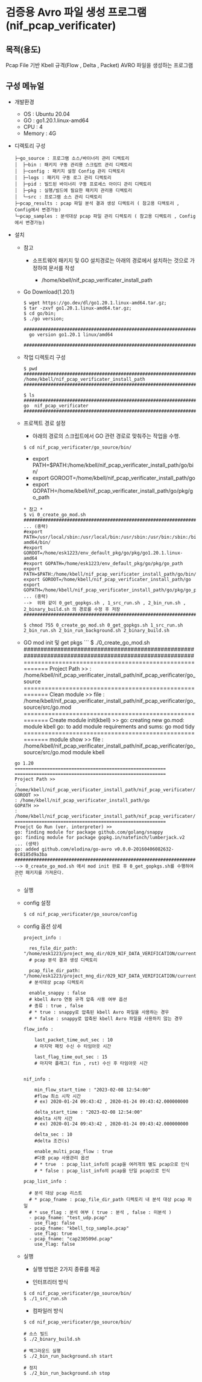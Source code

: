 # 검증용 Avro 파일 생성 프로그램(nif_pcap_verificater)

## 목적(용도)
Pcap File 기반 Kbell 규격(Flow , Delta , Packet) AVRO 파일을 생성하는 프로그램

## 구성 메뉴얼

- 개발환경

  * OS : Ubuntu 20.04
  * GO : go1.20.1.linux-amd64
  * CPU : 4
  * Memory : 4G

- 디렉토리 구성
  ```
  ├─go_source : 프로그램 소스/바이너리 관리 디렉토리
  │  ├─bin : 패키지 구동 관리용 스크립트 관리 디렉토리
  │  ├─config : 패키지 설정 Config 관리 디렉토리
  │  ├─logs : 패키지 구동 로그 관리 디렉토리
  │  ├─pid : 빌드된 바이너리 구동 프로세스 아이디 관리 디렉토리
  │  ├─pkg : 실행/빌드에 필요한 패키지 관리용 디렉토리
  │  └─src : 프로그램 소스 관리 디렉토리
  ├─pcap_results : pcap 파일 분석 결과 생성 디렉토리 ( 참고용 디렉토리 , Config에서 변경가능)  
  └─pcap_samples : 분석대상 pcap 파일 관리 디렉토리 ( 참고용 디렉토리 , Config에서 변경가능)
  ```
  
- 설치

    * 참고 
      * 소프트웨어 패키지 및 GO 설치경로는 아래의 경로에서 설치하는 것으로 가정하여 문서를 작성
     
        * /home/kbell/nif_pcap_verificater_install_path

      
    * Go Download(1.20.1)
      ```
      $ wget https://go.dev/dl/go1.20.1.linux-amd64.tar.gz;
      $ tar -zxvf go1.20.1.linux-amd64.tar.gz;
      $ cd go/bin;
      $ ./go version;
        ######################################################################################################
        go version go1.20.1 linux/amd64
        ######################################################################################################
      ```
      
    * 작업 디렉토리 구성 
      ```
      $ pwd
      ######################################################################################################
      /home/kbell/nif_pcap_verificater_install_path
      ######################################################################################################
    
      $ ls
      ######################################################################################################
      go  nif_pcap_verificater
      ######################################################################################################
      ```
   
    * 프로젝트 경로 설정
      *  아래의 경로의 스크립트에서 GO 관련 경로로 맞춰주는 작업을 수행.
      ```
      $ cd nif_pcap_verificater/go_source/bin/
      ```
      
        *  export PATH=$PATH:/home/kbell/nif_pcap_verificater_install_path/go/bin/
        *  export GOROOT=/home/kbell/nif_pcap_verificater_install_path/go
        *  export GOPATH=/home/kbell/nif_pcap_verificater_install_path/go/pkg/go_path
       
      ```
      * 참고 *
      $ vi 0_create_go_mod.sh
      ######################################################################################################
      ... (중략)
      #export PATH=/usr/local/sbin:/usr/local/bin:/usr/sbin:/usr/bin:/sbin:/bin:/usr/games:/usr/local/games:/snap/bin:/home/esk1223/env_default_pkg/go/pkg/go1.20.1.linux-amd64/bin/
      #export GOROOT=/home/esk1223/env_default_pkg/go/pkg/go1.20.1.linux-amd64
      #export GOPATH=/home/esk1223/env_default_pkg/go/pkg/go_path
      export PATH=$PATH:/home/kbell/nif_pcap_verificater_install_path/go/bin/
      export GOROOT=/home/kbell/nif_pcap_verificater_install_path/go
      export GOPATH=/home/kbell/nif_pcap_verificater_install_path/go/pkg/go_path
      ... (중략)
      -->  위와 같이 0_get_gopkgs.sh , 1_src_run.sh , 2_bin_run.sh , 2_binary_build.sh 의 경로를 수정 후 저장
      ######################################################################################################
      
      $ chmod 755 0_create_go_mod.sh 0_get_gopkgs.sh 1_src_run.sh 2_bin_run.sh 2_bin_run_background.sh 2_binary_build.sh
      ```
      
    *  GO mod init 및 get pkgs
      ```
      $ ./0_create_go_mod.sh
      ######################################################################################################
      ========================================================
      Project Path >>
      : /home/kbell/nif_pcap_verificater_install_path/nif_pcap_verificater/go_source
      ========================================================
      Clean module >>
      file :  /home/kbell/nif_pcap_verificater_install_path/nif_pcap_verificater/go_source/src/go.mod
      ========================================================
      Create module init(kbell) >>
      go: creating new go.mod: module kbell
      go: to add module requirements and sums:
              go mod tidy
      ========================================================
      module show >>
      file :  /home/kbell/nif_pcap_verificater_install_path/nif_pcap_verificater/go_source/src/go.mod
      module kbell

      go 1.20
      ========================================================
      ========================================================
      Project Path >>
      : /home/kbell/nif_pcap_verificater_install_path/nif_pcap_verificater/go_source
      GOROOT >>
      : /home/kbell/nif_pcap_verificater_install_path/go
      GOPATH >>
      : /home/kbell/nif_pcap_verificater_install_path/nif_pcap_verificater/go_source
      ========================================================
      Proejct Go Run (ver. interpreter) >>
      go: finding module for package github.com/golang/snappy
      go: finding module for package gopkg.in/natefinch/lumberjack.v2
      ... (생략)
      go: added github.com/elodina/go-avro v0.0.0-20160406082632-0c8185d9a3ba
      ######################################################################################################
      --> 0_create_go_mod.sh 에서 mod init 완료 후 0_get_gopkgs.sh를 수행하여 관련 패키지를 가져온다.
      ```
 
   - 실행
 
    * config 설정
      ```
      $ cd nif_pcap_verificater/go_source/config
      ```
     * config 옵션 상세
       ```
       project_info :

         res_file_dir_path: "/home/esk1223/project_mng_dir/029_NIF_DATA_VERIFICATION/current_nif_project/nif_pcap_verificater/pcap_results"
         # pcap 분석 결과 생성 디렉토리

         pcap_file_dir_path: "/home/esk1223/project_mng_dir/029_NIF_DATA_VERIFICATION/current_nif_project/nif_pcap_verificater/pcap_samples"
         # 분석대상 pcap 디렉토리

         enable_snappy : false
         # kbell Avro 연동 규격 압축 사용 여부 옵션
         # 종류 : true , false
         # * true : snappy로 압축된 kbell Avro 파일을 사용하는 경우
         # * false : snappy로 압축된 kbell Avro 파일을 사용하지 않는 경우

       flow_info :

           last_packet_time_out_sec : 10
           # 마지막 패킷 수신 수 타임아웃 시간

           last_flag_time_out_sec : 15
           # 마지막 플래그( fin , rst) 수신 후 타임아웃 시간


       nif_info :

           min_flow_start_time : "2023-02-08 12:54:00"
           #flow 최소 시작 시간
           # ex) 2020-01-24 09:43:42 , 2020-01-24 09:43:42.000000000

           delta_start_time : "2023-02-08 12:54:00"
           #delta 시작 시간
           # ex) 2020-01-24 09:43:42 , 2020-01-24 09:43:42.000000000

           delta_sec : 10
           #delta 조건(s)

           enable_multi_pcap_flow : true
           #다중 pcap 사용관리 옵션
           # * true  : pcap_list_info의 pcap을 여러개의 별도 pcap으로 인식
           # * false : pcap_list_info의 pcap을 단일 pcap으로 인식

       pcap_list_info :

         # 분석 대상 pcap 리스트
         # * pcap_fname : pcap_file_dir_path 디렉토리 내 분석 대상 pcap 파일
         # * use_flag : 분석 여부 ( true : 분석 , false : 미분석 )
         - pcap_fname: "test_udp.pcap"
           use_flag: false
         - pcap_fname: "kbell_tcp_sample.pcap"
           use_flag: true
         - pcap_fname: "cap230509d.pcap"
           use_flag: false       
       ```
       
    * 실행
      *  실행 방법은 2가지 종류를 제공
      
      *  인터프리터 방식
      ```
      $ cd nif_pcap_verificater/go_source/bin/
      $ ./1_src_run.sh
      ```
      
      * 컴파일러 방식
      ```
      $ cd nif_pcap_verificater/go_source/bin/
      
      # 소스 빌드
      $ ./2_binary_build.sh
      
      # 백그라운드 실행
      $ ./2_bin_run_background.sh start
      
      # 정지
      $ ./2_bin_run_background.sh stop
      ```       

